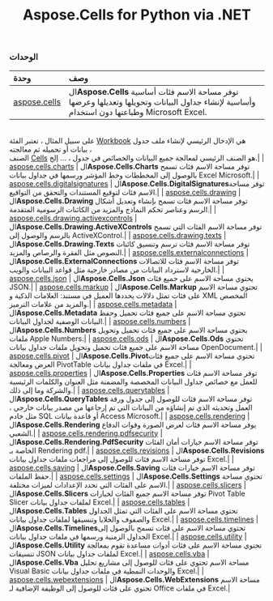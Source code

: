 ﻿---
title: Aspose.Cells for Python via .NET
second_title: Aspose.Cells for Python via .NET API المراجع
description:
type: docs
weight: 10
url: /ar/python-net/
is_root: true
---
###  الوحدات
| وحدة| وصف|
| :- | :- |
| [aspose.cells](/cells/ar/python-net/aspose.cells) | ال**Aspose.Cells** توفر مساحة الاسم فئات أساسية وأساسية لإنشاء جداول البيانات وتحويلها وتعديلها وعرضها وطباعتها دون استخدام Microsoft Excel.<br/>على سبيل المثال ، تعتبر الفئة [Workbook](/cells/ar/python-net/aspose.cells/workbook) هي الإدخال الرئيسي لإنشاء ملف جدول بيانات أو تحميله ثم معالجته ،<br/> الصنف [Cells](/cells/ar/python-net/aspose.cells/cells) هو الصنف الرئيسي لمعالجة جميع البيانات والخصائص في جدول ، ... إلخ.|
| [aspose.cells.charts](/cells/ar/python-net/aspose.cells.charts) | ال**Aspose.Cells.Charts** توفر مساحة الاسم فئات تسمح بالوصول إلى المخططات وخط المؤشر ورسمها في جداول بيانات Excel Microsoft.|
| [aspose.cells.digitalsignatures](/cells/ar/python-net/aspose.cells.digitalsignatures) | ال**Aspose.Cells.DigitalSignatures**توفر مساحة الاسم فئات لتوقيع المستندات والتحقق من التواقيع.|
| [aspose.cells.drawing](/cells/ar/python-net/aspose.cells.drawing) | ال**Aspose.Cells.Drawing** توفر مساحة الاسم فئات تسمح بإنشاء وتعديل أشكال الرسم وعناصر تحكم النماذج والمزيد من الكائنات الرسومية المتقدمة.|
| [aspose.cells.drawing.activexcontrols](/cells/ar/python-net/aspose.cells.drawing.activexcontrols) | ال**Aspose.Cells.Drawing.ActiveXControls** توفر مساحة الاسم الفئات التي تسمح بالرسم والوصول إلى ActiveXControl.|
| [aspose.cells.drawing.texts](/cells/ar/python-net/aspose.cells.drawing.texts) | ال**Aspose.Cells.Drawing.Texts** توفر مساحة الاسم فئات ترسم وتنسيق كائنات النصوص مثل الفقرة والرصاص والمزيد.|
| [aspose.cells.externalconnections](/cells/ar/python-net/aspose.cells.externalconnections) | ال**Aspose.Cells.ExternalConnections** توفر مساحة الاسم فئات للاتصالات الخارجية لاسترداد البيانات من مصادر خارجية مثل قواعد البيانات والويب.|
| [aspose.cells.json](/cells/ar/python-net/aspose.cells.json) | ال**Aspose.Cells.Json** يحتوي مساحة الاسم على جميع فئات JSON.|
| [aspose.cells.markup](/cells/ar/python-net/aspose.cells.markup) | ال**Aspose.Cells.Markup** تحتوي مساحة الاسم على فئات تمثل دلالات يحددها العميل في مستند: العلامات الذكية و XML المخصص والمزيد من علامات الترميز.|
| [aspose.cells.metadata](/cells/ar/python-net/aspose.cells.metadata) | ال**Aspose.Cells.Metadata** تحتوي مساحة الاسم على جميع فئات تحميل وحفظ البيانات الوصفية لجداول البيانات.|
| [aspose.cells.numbers](/cells/ar/python-net/aspose.cells.numbers) | ال**Aspose.Cells.Numbers** يحتوي مساحة الاسم على جميع فئات تحميل وتحويل ملفات Apple Numbers.|
| [aspose.cells.ods](/cells/ar/python-net/aspose.cells.ods) | ال**Aspose.Cells.Ods** تحتوي مساحة الاسم على جميع فئات تحميل وتحويل ملفات جداول بيانات OpenDocument.|
| [aspose.cells.pivot](/cells/ar/python-net/aspose.cells.pivot) | ال**Aspose.Cells.Pivot**تحتوي مساحة الاسم على جميع فئات العرض ومعالجة PivotTable في ملفات جداول بيانات Excel.|
| [aspose.cells.properties](/cells/ar/python-net/aspose.cells.properties) | ال**Aspose.Cells.Properties** توفر مساحة الاسم فئات للعمل مع خصائص جداول البيانات المخصصة والمضمنة مثل العنوان والكلمات الرئيسية والشركة وما إلى ذلك.|
| [aspose.cells.querytables](/cells/ar/python-net/aspose.cells.querytables) | ال**Aspose.Cells.QueryTables** توفر مساحة الاسم فئات للوصول إلى جدول ورقة العمل وتحديثه الذي تم إنشاؤه من البيانات التي تم إرجاعها من مصدر بيانات خارجي ، مثل خادم SQL أو قاعدة بيانات Access Microsoft.|
| [aspose.cells.rendering](/cells/ar/python-net/aspose.cells.rendering) | ال**Aspose.Cells.Rendering** يوفر مساحة الاسم فئات لعرض الصورة وقوات الدفاع الشعبي.|
| [aspose.cells.rendering.pdfsecurity](/cells/ar/python-net/aspose.cells.rendering.pdfsecurity) | ال**Aspose.Cells.Rendering.PdfSecurity** توفر مساحة الاسم خيارات أمان الفئات الخاصة بـ Rendering pdf.|
| [aspose.cells.revisions](/cells/ar/python-net/aspose.cells.revisions) | ال**Aspose.Cells.Revisions** توفر مساحة الاسم فئات للوصول إلى مراجعات ملفات جداول بيانات Excel.|
| [aspose.cells.saving](/cells/ar/python-net/aspose.cells.saving) | ال**Aspose.Cells.Saving** توفر مساحة الاسم خيارات فئات حفظ الملفات.|
| [aspose.cells.settings](/cells/ar/python-net/aspose.cells.settings) | ال**Aspose.Cells.Settings** تحتوي مساحة الاسم على الفئات التي تحدد الإعدادات لميزات مختلفة.|
| [aspose.cells.slicers](/cells/ar/python-net/aspose.cells.slicers) | ال**Aspose.Cells.Slicers** توفر مساحة الاسم جميع الفئات لخيارات Pivot Table Slicer لملفات جداول بيانات Excel.|
| [aspose.cells.tables](/cells/ar/python-net/aspose.cells.tables) | ال**Aspose.Cells.Tables** تحتوي مساحة الاسم على الفئات التي تمثل الجداول والصفوف والخلايا وتنسيقها لملفات جداول بيانات Excel.|
| [aspose.cells.timelines](/cells/ar/python-net/aspose.cells.timelines) | ال**Aspose.Cells.Timelines**تحتوي مساحة الاسم على فئات تسمح بالوصول إلى الجداول الزمنية ورسمها في ملفات جداول بيانات Excel.|
| [aspose.cells.utility](/cells/ar/python-net/aspose.cells.utility) | ال**Aspose.Cells.Utility** تحتوي مساحة الاسم على فئات أدوات مساعدة تقوم بمعالجة تنسيقات JSON لملفات جداول بيانات Excel.|
| [aspose.cells.vba](/cells/ar/python-net/aspose.cells.vba) | ال**Aspose.Cells.Vba** مساحة الاسم تحتوي على فئات للوصول إلى مشاريع تحليل Visual Basic والوحدات النمطية في ملفات جداول بيانات Excel.|
| [aspose.cells.webextensions](/cells/ar/python-net/aspose.cells.webextensions) | ال**Aspose.Cells.WebExtensions** مساحة الاسم تحتوي على فئات للوصول إلى الوظيفة الإضافية لـ Office في ملفات Excel.|


